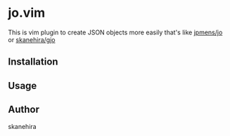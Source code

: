 # jo.vim
This is vim plugin to create JSON objects more easily that's like [jpmens/jo](https://github.com/jpmens/jo) or [skanehira/gjo](https://github.com/skanehira/gjo)

## Installation


## Usage


## Author
skanehira
